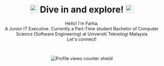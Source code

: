 
<h1 align='center'>
    <img src="https://raw.githubusercontent.com/Tarikul-Islam-Anik/Animated-Fluent-Emojis/master/Emojis/Hand%20gestures/Waving%20Hand%20Light%20Skin%20Tone.png" alt="Waving Hand Light Skin Tone" width="25" height="25" />
    Dive in and explore!
    <img src="https://raw.githubusercontent.com/Tarikul-Islam-Anik/Animated-Fluent-Emojis/master/Emojis/Hand%20gestures/Waving%20Hand%20Light%20Skin%20Tone.png" alt="Waving Hand Light Skin Tone" width="25" height="25" />
 </h1>

<p align='center'>
  Hello! I'm Farha.
  <br>
  A Junior IT Executive. Currently a Part-Time student Bachelor of Computer Science (Software Engineering) at Universiti Teknologi Malaysia
  <br>
  Let's connect!
</p>

<br/>

<div align='center'>

![Profile views counter shield](https://komarev.com/ghpvc/?username=frhwld&style=plastic&color=brightgreen&label=Profile+Viewed:)

